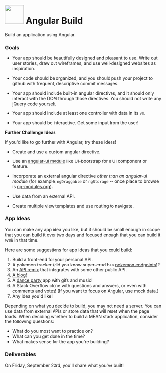 # <img src="https://cloud.githubusercontent.com/assets/7833470/10423298/ea833a68-7079-11e5-84f8-0a925ab96893.png" width="60"> Angular Build

Build an application using Angular.

### Goals

* Your app should be beautifully designed and pleasant to use. Write out user stories, draw out wireframes, and use well-designed websites as inspiration.

* Your code should be organized, and you should push your project to github with frequent, descriptive commit messages.

* Your app should include built-in angular directives, and it should only interact with the DOM through those directives.  You should not write any jQuery code yourself.

* Your app should include at least one controller with data in its `vm`.

* Your app should be interactive. Get some input from the user!

**Further Challenge Ideas**

If you'd like to go further with Angular, try these ideas!

* Create and use a custom angular directive.

* Use an <a href="https://angular-ui.github.io">angular-ui module</a> like UI-bootstrap for a UI component or feature.

* Incorporate an external angular directive *other than an angular-ui module* (for example, `ngDraggable` or `ngStorage` -- once place to browse is <a href="http://ngmodules.org">ng-modules.org</a>).

* Use data from an external API.

* Create multiple view templates and use routing to navigate.



### App Ideas

You can make any app idea you like, but it should be small enough in scope that you can build it over two days and focused enough that you can build it *well* in that time.

Here are some suggestions for app ideas that you could build:

1. Build a front-end for your personal API.
1. A pokemon tracker (did you know super-crud has [pokemon endpoints](https://super-crud.herokuapp.com/pokemon))?
1. An [API remix](api-integration.md) that integrates with some other public API.
1. [A blog!](blog.md)
1. A [dance party](dance-party.md) app with gifs and music!
1. A Stack Overflow clone with questions and answers, or even with comments and votes! (If you want to focus on Angular, use mock data.)
1. Any idea you'd like!

Depending on what you decide to build, you may not need a server. You can use data from external APIs or store data that will reset when the page loads.  When deciding whether to build a MEAN stack application, consider the following questions:

- What do you most want to practice on?
- What can you get done in the time?
- What makes sense for the app you're building?

### Deliverables

On Friday, September 23rd, you'll share what you've built!
